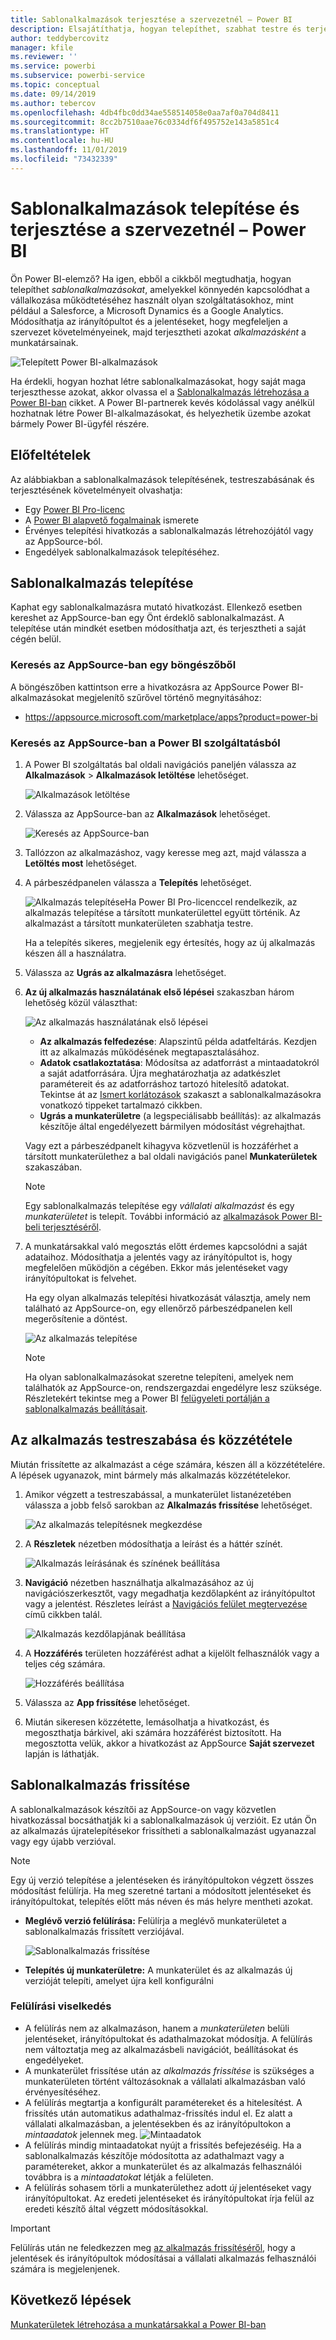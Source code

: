 ```yaml
---
title: Sablonalkalmazások terjesztése a szervezetnél – Power BI
description: Elsajátíthatja, hogyan telepíthet, szabhat testre és terjeszthet sablonalkalmazásokat a szervezetnél a Power BI-ban.
author: teddybercovitz
manager: kfile
ms.reviewer: ''
ms.service: powerbi
ms.subservice: powerbi-service
ms.topic: conceptual
ms.date: 09/14/2019
ms.author: tebercov
ms.openlocfilehash: 4db4fbc0dd34ae558514058e0aa7af0a704d8411
ms.sourcegitcommit: 8cc2b7510aae76c0334df6f495752e143a5851c4
ms.translationtype: HT
ms.contentlocale: hu-HU
ms.lasthandoff: 11/01/2019
ms.locfileid: "73432339"
---
```

# <a name="install-and-distribute-template-apps-in-your-organization---power-bi"></a>Sablonalkalmazások telepítése és terjesztése a szervezetnél – Power BI

Ön Power BI-elemző? Ha igen, ebből a cikkből megtudhatja, hogyan telepíthet *sablonalkalmazásokat*, amelyekkel könnyedén kapcsolódhat a vállalkozása működtetéséhez használt olyan szolgáltatásokhoz, mint például a Salesforce, a Microsoft Dynamics és a Google Analytics. Módosíthatja az irányítópultot és a jelentéseket, hogy megfeleljen a szervezet követelményeinek, majd terjesztheti azokat *alkalmazásként* a munkatársainak. 

![Telepített Power BI-alkalmazások](media/service-template-apps-install-distribute/power-bi-get-apps.png)

Ha érdekli, hogyan hozhat létre sablonalkalmazásokat, hogy saját maga terjeszthesse azokat, akkor olvassa el a [Sablonalkalmazás létrehozása a Power BI-ban](service-template-apps-create.md) cikket. A Power BI-partnerek kevés kódolással vagy anélkül hozhatnak létre Power BI-alkalmazásokat, és helyezhetik üzembe azokat bármely Power BI-ügyfél részére. 

## <a name="prerequisites"></a>Előfeltételek  

Az alábbiakban a sablonalkalmazások telepítésének, testreszabásának és terjesztésének követelményeit olvashatja: 

- Egy [Power BI Pro-licenc](service-self-service-signup-for-power-bi.md)
- A [Power BI alapvető fogalmainak](service-basic-concepts.md) ismerete
- Érvényes telepítési hivatkozás a sablonalkalmazás létrehozójától vagy az AppSource-ból. 
- Engedélyek sablonalkalmazások telepítéséhez. 

## <a name="install-a-template-app"></a>Sablonalkalmazás telepítése

Kaphat egy sablonalkalmazásra mutató hivatkozást. Ellenkező esetben kereshet az AppSource-ban egy Önt érdeklő sablonalkalmazást. A telepítése után mindkét esetben módosíthatja azt, és terjesztheti a saját cégén belül.

### <a name="search-appsource-from-a-browser"></a>Keresés az AppSource-ban egy böngészőből

A böngészőben kattintson erre a hivatkozásra az AppSource Power BI-alkalmazásokat megjelenítő szűrővel történő megnyitásához:

- https://appsource.microsoft.com/marketplace/apps?product=power-bi

### <a name="search-appsource-from-the-power-bi-service"></a>Keresés az AppSource-ban a Power BI szolgáltatásból

1. A Power BI szolgáltatás bal oldali navigációs paneljén válassza az **Alkalmazások** > **Alkalmazások letöltése** lehetőséget.

    ![Alkalmazások letöltése](media/service-template-apps-install-distribute/power-bi-get-apps-arrow.png)

2. Válassza az AppSource-ban az **Alkalmazások** lehetőséget.

    ![Keresés az AppSource-ban](media/service-template-apps-install-distribute/power-bi-appsource.png)

3. Tallózzon az alkalmazáshoz, vagy keresse meg azt, majd válassza a **Letöltés most** lehetőséget.

4. A párbeszédpanelen válassza a **Telepítés** lehetőséget.

    ![Alkalmazás telepítése](media/service-template-apps-install-distribute/power-install-dialog.png)Ha Power BI Pro-licenccel rendelkezik, az alkalmazás telepítése a társított munkaterülettel együtt történik. Az alkalmazást a társított munkaterületen szabhatja testre.

    Ha a telepítés sikeres, megjelenik egy értesítés, hogy az új alkalmazás készen áll a használatra.
4. Válassza az **Ugrás az alkalmazásra** lehetőséget.
5. **Az új alkalmazás használatának első lépései** szakaszban három lehetőség közül választhat:

    ![Az alkalmazás használatának első lépései](media/service-template-apps-create/power-bi-template-app-get-started.png)

    - **Az alkalmazás felfedezése**: Alapszintű példa adatfeltárás. Kezdjen itt az alkalmazás működésének megtapasztalásához. 
    - **Adatok csatlakoztatása**: Módosítsa az adatforrást a mintaadatokról a saját adatforrására. Újra meghatározhatja az adatkészlet paramétereit és az adatforráshoz tartozó hitelesítő adatokat. Tekintse át az [Ismert korlátozások](service-template-apps-tips.md#known-limitations) szakaszt a sablonalkalmazásokra vonatkozó tippeket tartalmazó cikkben. 
    - **Ugrás a munkaterületre** (a legspeciálisabb beállítás): az alkalmazás készítője által engedélyezett bármilyen módosítást végrehajthat.

    Vagy ezt a párbeszédpanelt kihagyva közvetlenül is hozzáférhet a társított munkaterülethez a bal oldali navigációs panel **Munkaterületek** szakaszában.
    >[!NOTE]
    >Egy sablonalkalmazás telepítése egy *vállalati alkalmazást* és egy *munkaterületet* is telepít. További információ az [alkalmazások Power BI-beli terjesztéséről](service-create-distribute-apps.md).
 
6. A munkatársakkal való megosztás előtt érdemes kapcsolódni a saját adataihoz. Módosíthatja a jelentés vagy az irányítópultot is, hogy megfelelően működjön a cégében. Ekkor más jelentéseket vagy irányítópultokat is felvehet.

   Ha egy olyan alkalmazás telepítési hivatkozását választja, amely nem található az AppSource-on, egy ellenőrző párbeszédpanelen kell megerősítenie a döntést.

   ![Az alkalmazás telepítése](media/service-template-apps-install-distribute/power-install-unvalidated-dialog.png)

   >[!NOTE]
   >Ha olyan sablonalkalmazásokat szeretne telepíteni, amelyek nem találhatók az AppSource-on, rendszergazdai engedélyre lesz szüksége. Részletekért tekintse meg a Power BI [felügyeleti portálján a sablonalkalmazás beállításait](service-admin-portal.md#template-apps-settings).

## <a name="customize-and-publish-the-app"></a>Az alkalmazás testreszabása és közzététele

Miután frissítette az alkalmazást a cége számára, készen áll a közzétételére. A lépések ugyanazok, mint bármely más alkalmazás közzétételekor.

1. Amikor végzett a testreszabással, a munkaterület listanézetében válassza a jobb felső sarokban az **Alkalmazás frissítése** lehetőséget.  

    ![Az alkalmazás telepítésnek megkezdése](media/service-template-apps-install-distribute/power-bi-start-install-app.png)

2. A **Részletek** nézetben módosíthatja a leírást és a háttér színét.

   ![Alkalmazás leírásának és színének beállítása](media/service-template-apps-install-distribute/power-bi-install-app-details.png)

3. **Navigáció** nézetben használhatja alkalmazásához az új navigációszerkesztőt, vagy megadhatja kezdőlapként az irányítópultot vagy a jelentést. Részletes leírást a [Navigációs felület megtervezése](service-create-distribute-apps.md#design-the-navigation-experience) című cikkben talál.

   ![Alkalmazás kezdőlapjának beállítása](media/service-template-apps-install-distribute/power-bi-install-app-content.png)

4. A **Hozzáférés** területen hozzáférést adhat a kijelölt felhasználók vagy a teljes cég számára.  

   ![Hozzáférés beállítása](media/service-template-apps-install-distribute/power-bi-install-access.png)

5. Válassza az **App frissítése** lehetőséget. 

6. Miután sikeresen közzétette, lemásolhatja a hivatkozást, és megoszthatja bárkivel, aki számára hozzáférést biztosított. Ha megosztotta velük, akkor a hivatkozást az AppSource **Saját szervezet** lapján is láthatják.

## <a name="update-a-template-app"></a>Sablonalkalmazás frissítése

A sablonalkalmazások készítői az AppSource-on vagy közvetlen hivatkozással bocsáthatják ki a sablonalkalmazások új verzióit. Ez után Ön az alkalmazás újratelepítésekor frissítheti a sablonalkalmazást ugyanazzal vagy egy újabb verzióval.

  >[!NOTE]
  >Egy új verzió telepítése a jelentéseken és irányítópultokon végzett összes módosítást felülírja. Ha meg szeretné tartani a módosított jelentéseket és irányítópultokat, telepítés előtt más néven és más helyre mentheti azokat.

- **Meglévő verzió felülírása:** Felülírja a meglévő munkaterületet a sablonalkalmazás frissített verziójával.

   ![Sablonalkalmazás frissítése](media/service-template-apps-install-distribute/power-bi-update-app-overwrite.png)

- **Telepítés új munkaterületre:** A munkaterület és az alkalmazás új verzióját telepíti, amelyet újra kell konfigurálni

### <a name="overwrite-behavior"></a>Felülírási viselkedés

* A felülírás nem az alkalmazáson, hanem a *munkaterületen* belüli jelentéseket, irányítópultokat és adathalmazokat módosítja. A felülírás nem változtatja meg az alkalmazásbeli navigációt, beállításokat és engedélyeket.
* A munkaterület frissítése után az *alkalmazás frissítése* is szükséges a munkaterületen történt változásoknak a vállalati alkalmazásban való érvényesítéséhez.
* A felülírás megtartja a konfigurált paramétereket és a hitelesítést. A frissítés után automatikus adathalmaz-frissítés indul el. Ez alatt a vállalati alkalmazásban, a jelentésekben és az irányítópultokon a *mintaadatok* jelennek meg.
  ![Mintaadatok](media/service-template-apps-install-distribute/power-bi-sample-data.png)
* A felülírás mindig mintaadatokat nyújt a frissítés befejezéséig. Ha a sablonalkalmazás készítője módosította az adathalmazt vagy a paramétereket, akkor a munkaterület és az alkalmazás felhasználói továbbra is a *mintaadatokat* létják a felületen.
* A felülírás sohasem törli a munkaterülethez adott *új* jelentéseket vagy irányítópultokat. Az eredeti jelentéseket és irányítópultokat írja felül az eredeti készítő által végzett módosításokkal.

>[!IMPORTANT]
>Felülírás után ne feledkezzen meg [az alkalmazás frissítéséről](#customize-and-publish-the-app), hogy a jelentések és irányítópultok módosításai a vállalati alkalmazás felhasználói számára is megjelenjenek.

## <a name="next-steps"></a>Következő lépések

[Munkaterületek létrehozása a munkatársakkal a Power BI-ban](service-create-workspaces.md)
